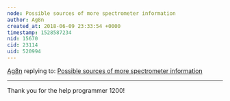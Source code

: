```yaml
---
node: Possible sources of more spectrometer information
author: Ag8n
created_at: 2018-06-09 23:33:54 +0000
timestamp: 1528587234
nid: 15670
cid: 23114
uid: 520994
---
```




[Ag8n](../profile/Ag8n) replying to: [Possible sources of more spectrometer information](../notes/Ag8n/02-03-2018/possible-sources-of-more-spectrometer-information)

----
Thank you for the help programmer 1200!